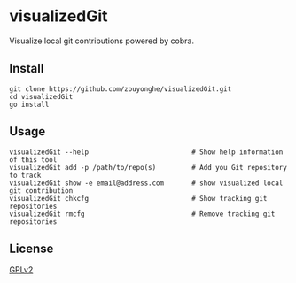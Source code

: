 # visualizedGit

 Visualize local git contributions powered by cobra.

## Install

```shell
git clone https://github.com/zouyonghe/visualizedGit.git
cd visualizedGit
go install
```

## Usage

```shell
visualizedGit --help                          # Show help information of this tool
visualizedGit add -p /path/to/repo(s)         # Add you Git repository to track
visualizedGit show -e email@address.com       # show visualized local git contribution
visualizedGit chkcfg                          # Show tracking git repositories
visualizedGit rmcfg                           # Remove tracking git repositories
```

## License

[GPLv2](./LICENSE)
